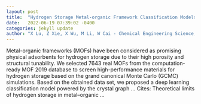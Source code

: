 ```yaml
---
layout: post
title:  "Hydrogen Storage Metal-organic Framework Classification Models based on Crystal Graph Convolutional Neural Networks"
date:   2022-06-19 07:39:02 -0400
categories: jekyll update
author: "X Lu, Z Xie, X Wu, M Li, W Cai - Chemical Engineering Science, 2022"
---
```

Metal-organic frameworks (MOFs) have been considered as promising physical adsorbents for hydrogen storage due to their high porosity and structural tunability. We selected 7643 real MOFs from the computation-ready MOF 2019 database to screen high-performance materials for hydrogen storage based on the grand canonical Monte Carlo (GCMC) simulations. Based on the obtained data set, we proposed a deep learning classification model powered by the crystal graph …
Cites: ‪Theoretical limits of hydrogen storage in metal–organic …‬  